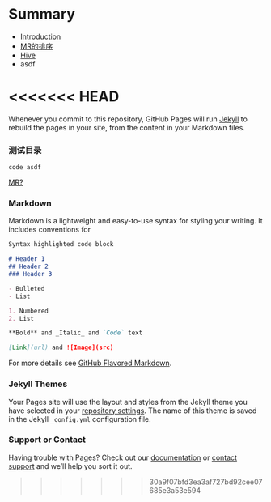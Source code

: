 # Summary

* [Introduction](README.md)
 * [MR的排序](1-1/mr.md)
 * [Hive](1-2/hive-1.md)
 * asdf

<<<<<<< HEAD
=======
Whenever you commit to this repository, GitHub Pages will run [Jekyll](https://jekyllrb.com/) to rebuild the pages in your site, from the content in your Markdown files.

### 测试目录

`code asdf`

[MR?](1-1/mr.md)

### Markdown

Markdown is a lightweight and easy-to-use syntax for styling your writing. It includes conventions for

```markdown
Syntax highlighted code block

# Header 1
## Header 2
### Header 3

- Bulleted
- List

1. Numbered
2. List

**Bold** and _Italic_ and `Code` text

[Link](url) and ![Image](src)
```

For more details see [GitHub Flavored Markdown](https://guides.github.com/features/mastering-markdown/).

### Jekyll Themes

Your Pages site will use the layout and styles from the Jekyll theme you have selected in your [repository settings](https://github.com/wangyinglei0912/notes/settings/pages). The name of this theme is saved in the Jekyll `_config.yml` configuration file.

### Support or Contact

Having trouble with Pages? Check out our [documentation](https://docs.github.com/categories/github-pages-basics/) or [contact support](https://support.github.com/contact) and we’ll help you sort it out.
>>>>>>> 30a9f07bfd3ea3af727bd92cee07685e3a53e594
